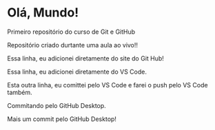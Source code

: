 # Olá, Mundo!
 Primeiro repositório do curso de Git e GitHub

 Repositório criado durtante uma aula ao vivo!!

Essa linha, eu adicionei diretamente do site do Git Hub!

Essa linha, eu adicionei diretamente do VS Code.

Esta outra linha, eu comittei pelo VS Code e farei o push pelo VS Code também.

Commitando pelo GitHub Desktop.

Mais um commit pelo GitHub Desktop!